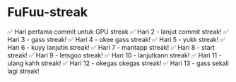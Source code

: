 # FuFuu-streak
✅ Hari pertama commit untuk GPU streak
✅ Hari 2 - lanjut commit streak!
✅ Hari 3 - gass streak!
✅ Hari 4 - okee gass streak!
✅ Hari 5 - yukk streak!
✅ Hari 6 - kuyy lanjutin streak!
✅ Hari 7 - mantapp streak!
✅ Hari 8 - start streak!
✅ Hari 9 - letsgoo streak!
✅ Hari 10 - lanjutkann streak!
✅ Hari 11 - ulang kahh streak!
✅ Hari 12 - okegas okegas streak!
✅ Hari 13 - gass sekali lagi streak!
